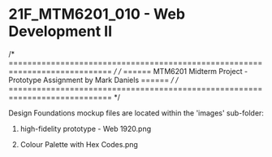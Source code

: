 # 21F_MTM6201_010 - Web Development II

/* ============================================================================ */
/* ====== MTM6201 Midterm Project - Prototype Assignment by Mark Daniels ====== */
/* ============================================================================ */

Design Foundations mockup files are located within the 'images' sub-folder:

1) high-fidelity prototype - Web 1920.png

2) Colour Palette with Hex Codes.png
